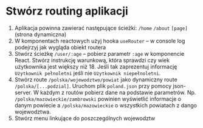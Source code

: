 # Stwórz routing aplikacji


1. Aplikacja powinna zawierać następujące ścieżki:
`/home`
`/about`
`[page]` (strona dynamiczna)
2. W komponentach reactowych użyj hooka `useRouter` – w console log podejrzyj jak wygląda obiekt routera
3. Stwórz ścieżkę `/user/:age` – pobierz parametr `:age` w komponencie React. Stwórz instrukcję warunkową, która sprawdzi czy wiek użytkownika jest większy niż 18. Jeśli tak zaprezentuj informację `Użytkownik pełnoletni` jeśli nie `Użytkownik niepełnoletni`. 
4. Stwórz route `/polska/wojewodztwo/powiat` jako dynamiczny route `/polska/[...podzial]`. Uruchom plik `poland.json` przy pomocy json-server. W każdym z routów pobierz dane na podstawie parametrów. Np. `/polska/mazowieckie/zambrowski` powinien wyświetlić informacje o danym powiecie a `/polska/mazowieckie` o wszystkich powiatach z dango wojewodztwa.
5. Stwórz menu linkujące do poszczególnych wojewodztw